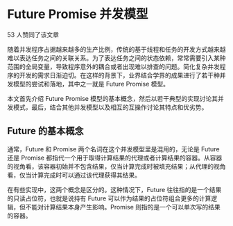 # Future Promise 并发模型

53 人赞同了该文章

随着并发程序占据越来越多的生产比例，传统的基于线程和任务的开发方式越来越难以表达任务之间的关联关系。为了表达任务之间的状态依赖，常常需要引入某种范围的全局变量，导致程序意外的耦合或者出现难以排查的问题。简化复杂并发程序的开发的需求日渐迫切。在这样的背景下，业界结合学界的成果进行了若干种并发模型的尝试和落地，其中之一就是 Future Promise 模型。

本文首先介绍 Future Promise 模型的基本概念，然后以若干典型的实现讨论其并发模式，最后，结合其他并发模型以及相互的互操作讨论其特点和优劣势。

## Future 的基本概念

通常，Future 和 Promise 两个名词在这个并发模型里是混用的，无论是 Future 还是 Promise 都指代一个用于取得计算结果的代理或者计算结果的容器。从容器的视角看，该容器初始并不包含结果，仅当计算完成时被填充结果；从代理的视角看，仅当计算完成时可以通过该代理获得其结果。

在有些实现中，这两个概念是区分的。这种情况下，Future 往往指的是一个结果的只读占位符，也就是说持有 Future 可以作为结果的占位符组合更多的计算逻辑，但不能对计算结果本身产生影响。Promise 则指的是一个可以单次写的结果的容器。